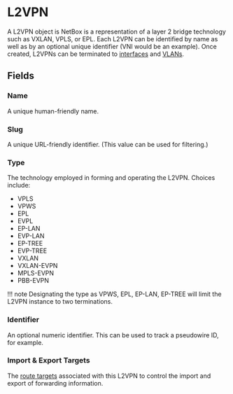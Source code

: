 # L2VPN

A L2VPN object is NetBox is a representation of a layer 2 bridge technology such as VXLAN, VPLS, or EPL. Each L2VPN can be identified by name as well as by an optional unique identifier (VNI would be an example). Once created, L2VPNs can be terminated to [interfaces](../dcim/interface.md) and [VLANs](./vlan.md).

## Fields

### Name

A unique human-friendly name.

### Slug

A unique URL-friendly identifier. (This value can be used for filtering.)

### Type

The technology employed in forming and operating the L2VPN. Choices include:

* VPLS
* VPWS
* EPL
* EVPL
* EP-LAN
* EVP-LAN
* EP-TREE
* EVP-TREE
* VXLAN
* VXLAN-EVPN
* MPLS-EVPN
* PBB-EVPN

!!! note
    Designating the type as VPWS, EPL, EP-LAN, EP-TREE will limit the L2VPN instance to two terminations.

### Identifier

An optional numeric identifier. This can be used to track a pseudowire ID, for example.

### Import & Export Targets

The [route targets](./routetarget.md) associated with this L2VPN to control the import and export of forwarding information.
